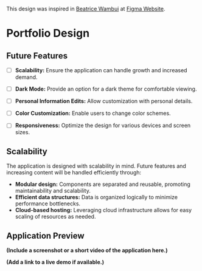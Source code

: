This design was inspired in [Beatrice Wambui](https://www.figma.com/community/file/1264680769254941322) at [Figma Website](https://www.figma.com).

# Portfolio Design

## Future Features

* [  ] **Scalability:** Ensure the application can handle growth and increased demand.
* [  ] **Dark Mode:** Provide an option for a dark theme for comfortable viewing.
* [  ] **Personal Information Edits:** Allow customization with personal details.
* [  ] **Color Customization:** Enable users to change color schemes.
* [  ] **Responsiveness:** Optimize the design for various devices and screen sizes.


## Scalability

The application is designed with scalability in mind.  Future features and increasing content will be handled efficiently through:

* **Modular design:** Components are separated and reusable, promoting maintainability and scalability.
* **Efficient data structures:**  Data is organized logically to minimize performance bottlenecks.
* **Cloud-based hosting:**  Leveraging cloud infrastructure allows for easy scaling of resources as needed.


## Application Preview


**(Include a screenshot or a short video of the application here.)**


**(Add a link to a live demo if available.)**
